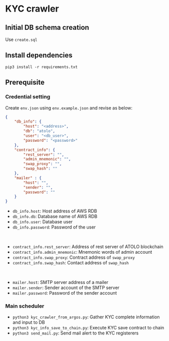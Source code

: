 # KYC crawler

## Initial DB schema creation

Use `create.sql`

## Install dependencies

`pip3 install -r requirements.txt`

## Prerequisite

### Credential setting

Create `env.json` using `env.example.json` and revise as below:

```json
{
    "db_info": {
        "host": "<address>",
        "db": "atolo",
        "user": "<db_user>",
        "password": "<password>"
    },
    "contract_info": {
        "rest_server": "",
        "admin_mnemonic": "",
        "swap_proxy": "",
        "swap_hash": ""
    },
    "mailer" : {
        "host": "",
        "sender": "",
        "password": ""
    }
}
```

* `db_info.host`: Host address of AWS RDB
* `db_info.db`: Database name of AWS RDB
* `db_info.user`: Database user
* `db_info.password`: Password of the user

<br />

* `contract_info.rest_server`: Address of rest server of ATOLO blockchain
* `contract_info.admin_mnemonic`: Mnemonic words of admin account
* `contract_info.swap_proxy`: Contract address of `swap_proxy`
* `contract_info.swap_hash`: Contact address of `swap_hash`

<br />

* `mailer.host`: SMTP server address of a mailer
* `mailer.sender`: Sender account of the SMTP server
* `mailer.password`: Password of the sender account

### Main scheduler

* `python3 kyc_crawler_from_argos.py`: Gather KYC complete information and input to DB
* `python3 kyc_info_save_to_chain.py`: Execute KYC save contract to chain
* `python3 send_mail.py`: Send mail alert to the KYC registerers
